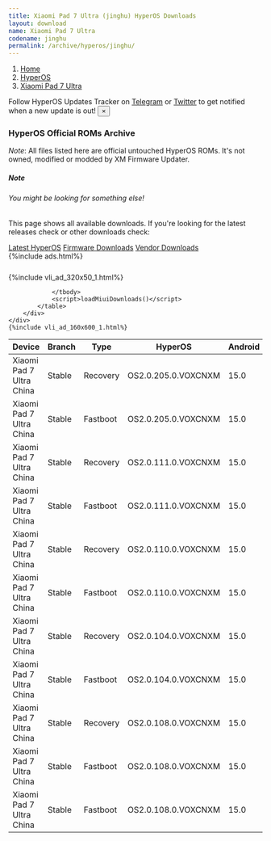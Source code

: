 ```yaml
---
title: Xiaomi Pad 7 Ultra (jinghu) HyperOS Downloads
layout: download
name: Xiaomi Pad 7 Ultra
codename: jinghu
permalink: /archive/hyperos/jinghu/
---
```

<nav aria-label="breadcrumb">
    <ol class="breadcrumb">
        <li class="breadcrumb-item"><a href="/">Home</a></li>
        <li class="breadcrumb-item"><a href="/hyperos/">HyperOS</a></li>
        <li class="breadcrumb-item active" aria-current="page"><a href="/hyperos/jinghu/">Xiaomi Pad 7 Ultra</a></li>
    </ol>
</nav>
<div class="alert alert-primary alert-dismissible fade show" role="alert">
    Follow HyperOS Updates Tracker on <a href="https://t.me/MIUIUpdatesTracker" class="alert-link">Telegram</a>
     or <a href="https://twitter.com/MiFwUpdater" class="alert-link">Twitter</a> to get notified when a new update is out!
    <button type="button" class="close" data-dismiss="alert" aria-label="Close">
        <span aria-hidden="true">&times;</span>
    </button>
</div>

### HyperOS Official ROMs Archive
*Note*: All files listed here are official untouched HyperOS ROMs. It's not owned, modified or modded by XM Firmware Updater.
<div class="card">
  <div class="card-body">
    <h5 class="card-title">Note</h5>
    <h6 class="card-subtitle mb-2 text-muted">You might be looking for something else!</h6>
    <p class="card-text">This page shows all available downloads.
     If you're looking for the latest releases check or other downloads check:</p>
    <a href="/hyperos/jinghu/" class="card-link">Latest HyperOS</a>
    <a href="/firmware/jinghu/" class="card-link">Firmware Downloads</a>
    <a href="/vendor/jinghu/" class="card-link">Vendor Downloads</a>
  </div>
</div>
{%include ads.html%}
<div class="row justify-content-center">
    <div class="col-10">
        <div class="table-responsive-md" style="margin-top: 25px;">
            {%include vli_ad_320x50_1.html%}
            <table id="miui" class="display dt-responsive nowrap compact table table-striped table-hover table-sm">
                <thead class="thead-dark">
                    <tr>
                        <th data-ref="device">Device</th>
                        <th data-ref="branch">Branch</th>
                        <th data-ref="type">Type</th>
                        <th data-ref="miui">HyperOS</th>
                        <th data-ref="android">Android</th>
                        <th data-ref="size">Size</th>
                        <th data-ref="size">Date</th>
                        <th data-ref="link">Link</th>
                    </tr>
                </thead>
                <tbody>
                <tr><td>Xiaomi Pad 7 Ultra China</td><td>Stable</td><td>Recovery</td><td>OS2.0.205.0.VOXCNXM</td><td>15.0</td><td>7.8 GB</td><td>2025-07-10</td><td><a href="/hyperos/jinghu/stable/OS2.0.205.0.VOXCNXM/">Download</a></td></tr>
<tr><td>Xiaomi Pad 7 Ultra China</td><td>Stable</td><td>Fastboot</td><td>OS2.0.205.0.VOXCNXM</td><td>15.0</td><td>8.7 GB</td><td>2025-07-07</td><td><a href="/hyperos/jinghu/stable/OS2.0.205.0.VOXCNXM/">Download</a></td></tr>
<tr><td>Xiaomi Pad 7 Ultra China</td><td>Stable</td><td>Recovery</td><td>OS2.0.111.0.VOXCNXM</td><td>15.0</td><td>7.7 GB</td><td>2025-06-09</td><td><a href="/hyperos/jinghu/stable/OS2.0.111.0.VOXCNXM/">Download</a></td></tr>
<tr><td>Xiaomi Pad 7 Ultra China</td><td>Stable</td><td>Fastboot</td><td>OS2.0.111.0.VOXCNXM</td><td>15.0</td><td>8.6 GB</td><td>2025-06-04</td><td><a href="/hyperos/jinghu/stable/OS2.0.111.0.VOXCNXM/">Download</a></td></tr>
<tr><td>Xiaomi Pad 7 Ultra China</td><td>Stable</td><td>Recovery</td><td>OS2.0.110.0.VOXCNXM</td><td>15.0</td><td>7.7 GB</td><td>2025-05-31</td><td><a href="/hyperos/jinghu/stable/OS2.0.110.0.VOXCNXM/">Download</a></td></tr>
<tr><td>Xiaomi Pad 7 Ultra China</td><td>Stable</td><td>Fastboot</td><td>OS2.0.110.0.VOXCNXM</td><td>15.0</td><td>8.6 GB</td><td>2025-05-28</td><td><a href="/hyperos/jinghu/stable/OS2.0.110.0.VOXCNXM/">Download</a></td></tr>
<tr><td>Xiaomi Pad 7 Ultra China</td><td>Stable</td><td>Recovery</td><td>OS2.0.104.0.VOXCNXM</td><td>15.0</td><td>7.5 GB</td><td>2025-05-22</td><td><a href="/hyperos/jinghu/stable/OS2.0.104.0.VOXCNXM/">Download</a></td></tr>
<tr><td>Xiaomi Pad 7 Ultra China</td><td>Stable</td><td>Fastboot</td><td>OS2.0.104.0.VOXCNXM</td><td>15.0</td><td>498 Bytes</td><td>2025-04-14</td><td><a href="/hyperos/jinghu/stable/OS2.0.104.0.VOXCNXM/">Download</a></td></tr>
<tr><td>Xiaomi Pad 7 Ultra China</td><td>Stable</td><td>Recovery</td><td>OS2.0.108.0.VOXCNXM</td><td>15.0</td><td>7.7 GB</td><td>2025-05-22</td><td><a href="/hyperos/jinghu/stable/OS2.0.108.0.VOXCNXM/">Download</a></td></tr>
<tr><td>Xiaomi Pad 7 Ultra China</td><td>Stable</td><td>Fastboot</td><td>OS2.0.108.0.VOXCNXM</td><td>15.0</td><td>8.6 GB</td><td>2025-05-20</td><td><a href="/hyperos/jinghu/stable/OS2.0.108.0.VOXCNXM/">Download</a></td></tr>
<tr><td>Xiaomi Pad 7 Ultra China</td><td>Stable</td><td>Fastboot</td><td>OS2.0.108.0.VOXCNXM</td><td>15.0</td><td>8.6 GB</td><td>2025-05-20</td><td><a href="/hyperos/jinghu/stable/OS2.0.108.0.VOXCNXM/">Download</a></td></tr>

                </tbody>
                <script>loadMiuiDownloads()</script>
            </table>
        </div>
    </div>
    {%include vli_ad_160x600_1.html%}
</div>
